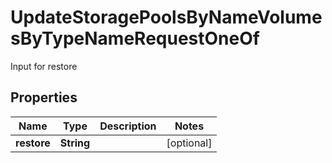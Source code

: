 

# UpdateStoragePoolsByNameVolumesByTypeNameRequestOneOf

Input for restore

## Properties

Name | Type | Description | Notes
------------ | ------------- | ------------- | -------------
**restore** | **String** |  |  [optional]



